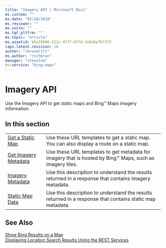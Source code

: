 ```yaml
---
title: "Imagery API | Microsoft Docs"
ms.custom: ""
ms.date: "02/28/2018"
ms.reviewer: ""
ms.suite: ""
ms.tgt_pltfrm: ""
ms.topic: "article"
ms.assetid: b5a33686-312c-477f-8f7d-3e0a5e7b7373
caps.latest.revision: 18
author: "rbrundritt"
ms.author: "richbrun"
manager: "stevelom"
ms:service: "bing-maps"
---
```

# Imagery API
Use the Imagery API to get static maps and Bing™ Maps imagery information.  
  
## In this section  
  
|||  
|-|-|  
|[Get a Static Map](../rest-services/get-a-static-map.md)|Use these URL templates to get a static map. You can also display a route on a static map.|  
|[Get Imagery Metadata](../rest-services/get-imagery-metadata.md)|Use these URL templates to get metadata for imagery that is hosted by Bing™ Maps, such as imagery tiles.|  
|[Imagery Metadata](../rest-services/imagery-metadata.md)|Use this description to understand the results returned in a response that contains imagery metadata.|  
|[Static Map Data](../rest-services/static-map-data.md)|Use this description to understand the results returned in a response that contains static map metadata.|  
  
## See Also  
 [Show Bing Results on a  Map](http://msdn.microsoft.com/en-us/library/hh305206.aspx)   
 [Displaying Location Search Results Using the REST Services](http://msdn.microsoft.com/en-us/library/gg427601.aspx)